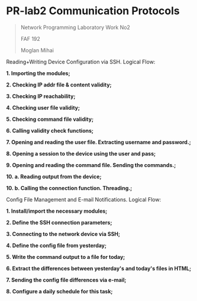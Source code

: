 # PR-lab2 Communication Protocols

> Network Programming Laboratory Work No2
>
> FAF 192
>
> Moglan Mihai


Reading+Writing Device Configuration via SSH.
Logical Flow:

__1. Importing the modules;__

__2. Checking IP addr file & content validity;__

__3. Checking IP reachability;__

__4. Checking user file validity;__

__5. Checking command file validity;__

__6. Calling validity check functions;__

__7. Opening and reading the user file. Extracting username and password.;__

__8. Opening a session to the device using the user and pass;__

__9. Opening and reading the command file. Sending the commands.;__

__10. a. Reading output from the device;__

__10. b. Calling the connection function. Threading.;__


>
>
>


Config File Management and E-mail Notifications.
Logical Flow:

__1. Install/import the necessary modules;__

__2. Define the SSH connection parameters;__

__3. Connecting to the network device via SSH;__

__4. Define the config file from yesterday;__

__5. Write the command output to a file for today;__

__6. Extract the differences between yesterday's and today's files in HTML;__

__7. Sending the config file differences via e-mail;__

__8. Configure a daily schedule for this task;__

